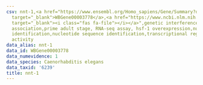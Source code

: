 ```yaml
---
csv: nnt-1,<a href="https://www.ensembl.org/Homo_sapiens/Gene/Summary?db=core;g=WBGene00003778"
  target="_blank">WBGene00003778</a>,<a href="https://www.ncbi.nlm.nih.gov/pubmed/30894454"
  target="_blank"><i class="fas fa-file"></i></a>",genetic interference,functional
  association,prime adult stage, RNA-seq assay, hsf-1 overexpression,nucleotide sequence
  identification,nucleotide sequence identification,transcriptional regulation,up-regulates
  activity
data_alias: nnt-1
data_id: WBGene00003778
data_numevidence: 1
data_species: Caenorhabditis elegans
data_taxid: '6239'
title: nnt-1
---
```

